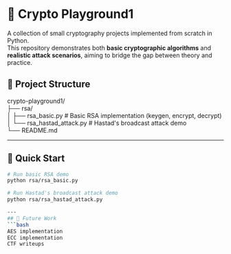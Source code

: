 # 🔐 Crypto Playground1
A collection of small cryptography projects implemented from scratch in Python.  
This repository demonstrates both **basic cryptographic algorithms** and **realistic attack scenarios**, aiming to bridge the gap between theory and practice.


## 📁 Project Structure
crypto-playground1/  
├── rsa/  
│   ├── rsa_basic.py           # Basic RSA implementation (keygen, encrypt, decrypt)  
│   └── rsa_hastad_attack.py   # Hastad's broadcast attack demo  
└── README.md

---
## 🚀 Quick Start
```bash
# Run basic RSA demo
python rsa/rsa_basic.py

# Run Hastad's broadcast attack demo
python rsa/rsa_hastad_attack.py

---
## 📌 Future Work
```bash
AES implementation
ECC implementation
CTF writeups

